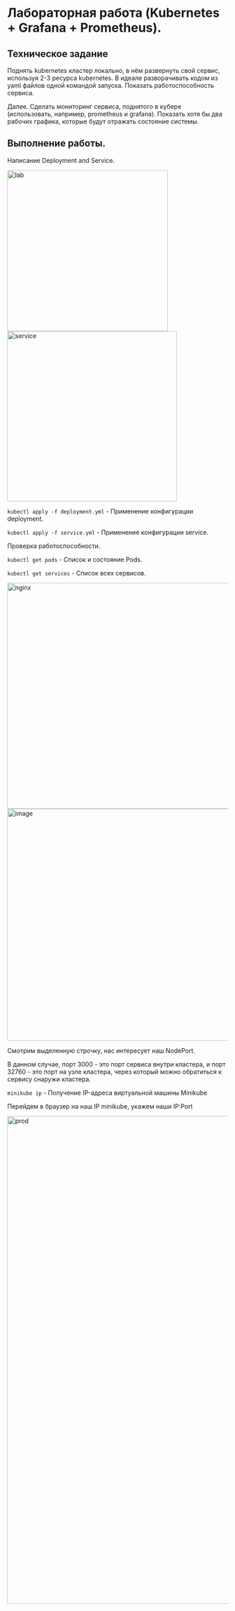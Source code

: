 # Лабораторная работа (Kubernetes + Grafana + Prometheus).



## Техническое задание



Поднять kubernetes кластер локально, в нём развернуть свой сервис, используя 2-3 ресурса kubernetes. В идеале разворачивать кодом из yaml файлов одной командой запуска. Показать работоспособность сервиса.

Далее. Сделать мониторинг сервиса, поднятого в кубере (использовать, например, prometheus и grafana). Показать хотя бы два рабочих графика, которые будут отражать состояние системы.


## Выполнение работы.



Написание Deployment and Service.



<img width="367" alt="lab" src="https://github.com/AmirUr/DevOps/assets/113135168/7d56a2d1-9b3c-45d4-87b6-a73636164244">





<img width="388" alt="service" src="https://github.com/AmirUr/DevOps/assets/113135168/f17f098f-e3b2-4ae6-9d09-1cb14ff6a178">


`kubectl apply -f deployment.yml` - Применение конфигурации deployment.

`kubectl apply -f service.yml` - Применение конфигурации service.


Проверка работоспособности.

`kubectl get pods` - Список и состояние Pods.

`kubectl get services` - Cписок всех сервисов.

<img width="515" alt="nginx" src="https://github.com/AmirUr/DevOps/assets/113135168/63f7cf5d-ffcd-4be2-a855-1a9c9b63a1ec">


<img width="529" alt="image" src="https://github.com/AmirUr/DevOps/assets/113135168/52845f12-5e98-4fbf-8ab3-938d93e5763d">

Смотрим выделенную строчку, нас интересует наш NodePort.

В данном случае, порт 3000 - это порт сервиса внутри кластера, и порт 32760 - это порт на узле кластера, через который можно обратиться к сервису снаружи кластера.

`minikube ip` - Получение IP-адреса виртуальной машины Minikube

Перейдем в браузер на наш IP minikube, укажем наши IP:Port

<img width="1112" alt="prod" src="https://github.com/AmirUr/DevOps/assets/113135168/8f402b22-d2ce-43b1-a475-581197d485b4">


